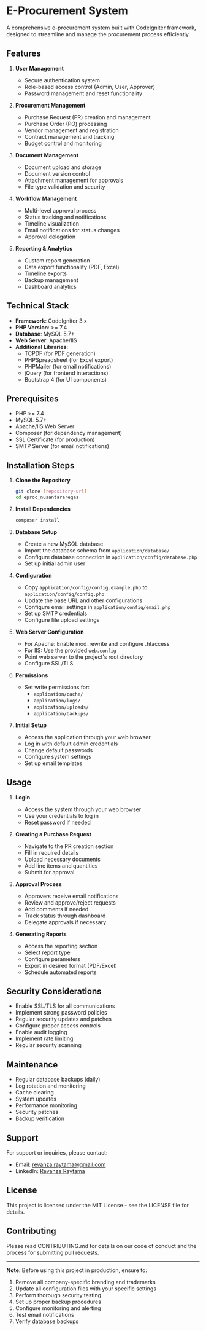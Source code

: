# E-Procurement System

A comprehensive e-procurement system built with CodeIgniter framework, designed to streamline and manage the procurement process efficiently.

## Features

1. **User Management**
   - Secure authentication system
   - Role-based access control (Admin, User, Approver)
   - Password management and reset functionality

2. **Procurement Management**
   - Purchase Request (PR) creation and management
   - Purchase Order (PO) processing
   - Vendor management and registration
   - Contract management and tracking
   - Budget control and monitoring

3. **Document Management**
   - Document upload and storage
   - Document version control
   - Attachment management for approvals
   - File type validation and security

4. **Workflow Management**
   - Multi-level approval process
   - Status tracking and notifications
   - Timeline visualization
   - Email notifications for status changes
   - Approval delegation

5. **Reporting & Analytics**
   - Custom report generation
   - Data export functionality (PDF, Excel)
   - Timeline exports
   - Backup management
   - Dashboard analytics

## Technical Stack

- **Framework**: CodeIgniter 3.x
- **PHP Version**: >= 7.4
- **Database**: MySQL 5.7+
- **Web Server**: Apache/IIS
- **Additional Libraries**:
  - TCPDF (for PDF generation)
  - PHPSpreadsheet (for Excel export)
  - PHPMailer (for email notifications)
  - jQuery (for frontend interactions)
  - Bootstrap 4 (for UI components)

## Prerequisites

- PHP >= 7.4
- MySQL 5.7+
- Apache/IIS Web Server
- Composer (for dependency management)
- SSL Certificate (for production)
- SMTP Server (for email notifications)

## Installation Steps

1. **Clone the Repository**
   ```bash
   git clone [repository-url]
   cd eproc_nusantararegas
   ```

2. **Install Dependencies**
   ```bash
   composer install
   ```

3. **Database Setup**
   - Create a new MySQL database
   - Import the database schema from `application/database/`
   - Configure database connection in `application/config/database.php`
   - Set up initial admin user

4. **Configuration**
   - Copy `application/config/config.example.php` to `application/config/config.php`
   - Update the base URL and other configurations
   - Configure email settings in `application/config/email.php`
   - Set up SMTP credentials
   - Configure file upload settings

5. **Web Server Configuration**
   - For Apache: Enable mod_rewrite and configure .htaccess
   - For IIS: Use the provided `web.config`
   - Point web server to the project's root directory
   - Configure SSL/TLS

6. **Permissions**
   - Set write permissions for:
     - `application/cache/`
     - `application/logs/`
     - `application/uploads/`
     - `application/backups/`

7. **Initial Setup**
   - Access the application through your web browser
   - Log in with default admin credentials
   - Change default passwords
   - Configure system settings
   - Set up email templates

## Usage

1. **Login**
   - Access the system through your web browser
   - Use your credentials to log in
   - Reset password if needed

2. **Creating a Purchase Request**
   - Navigate to the PR creation section
   - Fill in required details
   - Upload necessary documents
   - Add line items and quantities
   - Submit for approval

3. **Approval Process**
   - Approvers receive email notifications
   - Review and approve/reject requests
   - Add comments if needed
   - Track status through dashboard
   - Delegate approvals if necessary

4. **Generating Reports**
   - Access the reporting section
   - Select report type
   - Configure parameters
   - Export in desired format (PDF/Excel)
   - Schedule automated reports

## Security Considerations

- Enable SSL/TLS for all communications
- Implement strong password policies
- Regular security updates and patches
- Configure proper access controls
- Enable audit logging
- Implement rate limiting
- Regular security scanning

## Maintenance

- Regular database backups (daily)
- Log rotation and monitoring
- Cache clearing
- System updates
- Performance monitoring
- Security patches
- Backup verification

## Support

For support or inquiries, please contact:
- Email: revanza.raytama@gmail.com
- LinkedIn: [Revanza Raytama](https://linkedin.com/in/revanzaraytama)

## License

This project is licensed under the MIT License - see the LICENSE file for details.

## Contributing

Please read CONTRIBUTING.md for details on our code of conduct and the process for submitting pull requests.

---

**Note**: Before using this project in production, ensure to:
1. Remove all company-specific branding and trademarks
2. Update all configuration files with your specific settings
3. Perform thorough security testing
4. Set up proper backup procedures
5. Configure monitoring and alerting
6. Test email notifications
7. Verify database backups 